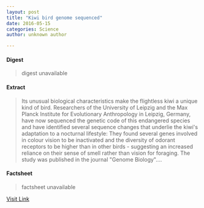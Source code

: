 ```yaml
---
layout: post
title: "Kiwi bird genome sequenced"
date: 2016-05-15
categories: Science
author: unknown author

---
```



#### Digest
>digest unavailable

#### Extract
>Its unusual biological characteristics make the flightless kiwi a unique kind of bird. Researchers of the University of Leipzig and the Max Planck Institute for Evolutionary Anthropology in Leipzig, Germany, have now sequenced the genetic code of this endangered species and have identified several sequence changes that underlie the kiwi's adaptation to a nocturnal lifestyle: They found several genes involved in colour vision to be inactivated and the diversity of odorant receptors to be higher than in other birds - suggesting an increased reliance on their sense of smell rather than vision for foraging. The study was published in the journal "Genome Biology"....

#### Factsheet
>factsheet unavailable

[Visit Link](http://phys.org/news/2015-07-kiwi-bird-genome-sequenced.html)


